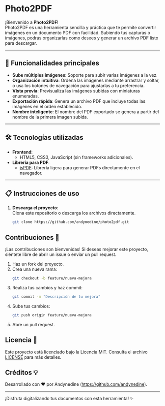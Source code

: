 # Photo2PDF

¡Bienvenido a **Photo2PDF**!  
Photo2PDF es una herramienta sencilla y práctica que te permite convertir imágenes en un documento PDF con facilidad. Subiendo tus capturas o imágenes, podrás organizarlas como desees y generar un archivo PDF listo para descargar.

---

## 🚀 Funcionalidades principales

- **Sube múltiples imágenes**: Soporte para subir varias imágenes a la vez.
- **Organización intuitiva**: Ordena las imágenes mediante arrastrar y soltar, o usa los botones de navegación para ajustarlas a tu preferencia.
- **Vista previa**: Previsualiza las imágenes subidas con miniaturas enumeradas.
- **Exportación rápida**: Genera un archivo PDF que incluye todas las imágenes en el orden establecido.
- **Nombre inteligente**: El nombre del PDF exportado se genera a partir del nombre de la primera imagen subida.

---

## 🛠️ Tecnologías utilizadas

- **Frontend**:
  - HTML5, CSS3, JavaScript (sin frameworks adicionales).
- **Librería para PDF**:
  - [jsPDF](https://github.com/parallax/jsPDF): Librería ligera para generar PDFs directamente en el navegador.

---

## 📋 Instrucciones de uso

1. **Descarga el proyecto**:  
   Clona este repositorio o descarga los archivos directamente.

   ```bash
   git clone https://github.com/andynedine/photo2pdf.git


## Contribuciones 🤝

¡Las contribuciones son bienvenidas! Si deseas mejorar este proyecto, siéntete libre de abrir un issue o enviar un pull request.

1. Haz un fork del proyecto.
2. Crea una nueva rama:
    ```bash
    git checkout -b feature/nueva-mejora
    ```
3. Realiza tus cambios y haz commit:
    ```bash
    git commit -m "Descripción de tu mejora"
    ```
4. Sube tus cambios:
    ```bash
    git push origin feature/nueva-mejora
    ```
5. Abre un pull request.

## Licencia 📜

Este proyecto está licenciado bajo la Licencia MIT. Consulta el archivo [LICENSE](LICENSE) para más detalles.

## Créditos 💡

Desarrollado con ❤️ por Andynedine (https://github.com/andynedine).

---

¡Disfruta digitalizando tus documentos con esta herramienta! ✨
